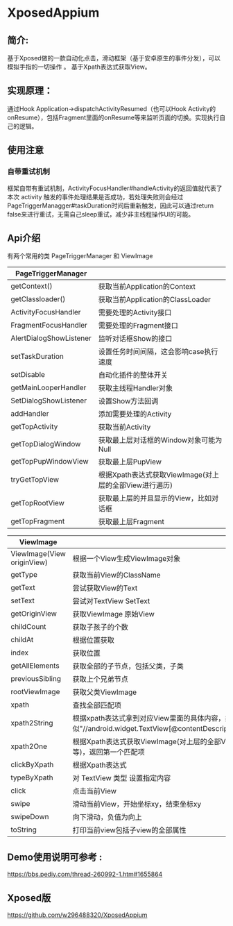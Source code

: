 # XposedAppium

## 简介:
基于Xposed做的一款自动化点击，滑动框架（基于安卓原生的事件分发），可以模拟手指的一切操作 。
基于Xpath表达式获取View。

## 实现原理：

通过Hook Application->dispatchActivityResumed（也可以Hook Activity的 onResume），包括Fragment里面的onResume等来监听页面的切换。实现执行自己的逻辑。

## 使用注意
### 自带重试机制
框架自带有重试机制，ActivityFocusHandler#handleActivity的返回值就代表了本次 activity
触发的事件处理结果是否成功，若处理失败则会经过PageTriggerManagger#taskDuration时间后重新触发，因此可以通过return false来进行重试，无需自己sleep重试，减少非主线程操作UI的可能。

## Api介绍

有两个常用的类 PageTriggerManager 和 ViewImage

| PageTriggerManager             |                                                        |
| ----------------------- | ------------------------------------------------------ |
| getContext()            | 获取当前Application的Context                           |
| getClassloader()        | 获取当前Application的ClassLoader                       |
| ActivityFocusHandler    | 需要处理的Activity接口                                 |
| FragmentFocusHandler    | 需要处理的Fragment接口                                 |
| AlertDialogShowListener | 监听对话框Show的接口                                   |
| setTaskDuration         | 设置任务时间间隔，这会影响case执行速度                 |
| setDisable              | 自动化插件的整体开关                                   |
| getMainLooperHandler    | 获取主线程Handler对象                                  |
| SetDialogShowListener   | 设置Show方法回调                                       |
| addHandler              | 添加需要处理的Activity                                 |
| getTopActivity          | 获取当前Activity                                       |
| getTopDialogWindow      | 获取最上层对话框的Window对象可能为Null                 |
| getTopPupWindowView     | 获取最上层PupView                                      |
| tryGetTopView           | 根据Xpath表达式获取ViewImage(对上层的全部View进行遍历) |
| getTopRootView          | 获取最上层的并且显示的View，比如对话框                 |
| getTopFragment          | 获取最上层Fragment                                     |









| ViewImage                  |                                                              |
| -------------------------- | ------------------------------------------------------------ |
| ViewImage(View originView) | 根据一个View生成ViewImage对象                                |
| getType                    | 获取当前View的ClassName                                      |
| getText                    | 尝试获取View的Text                                           |
| setText                    | 尝试对TextView SetText                                       |
| getOriginView              | 获取ViewImage 原始View                                       |
| childCount                 | 获取子孩子的个数                                             |
| childAt                    | 根据位置获取                                                 |
| index                      | 获取位置                                                     |
| getAllElements             | 获取全部的子节点，包括父类，子类                             |
| previousSibling            | 获取上个兄弟节点                                             |
| rootViewImage              | 获取父类ViewImage                                            |
| xpath                      | 查找全部匹配项                                               |
| xpath2String               | 根据xpath表达式拿到对应View里面的具体内容，类似"//android.widget.TextView[@contentDescription='XXXXXXXXXXXXXXXX']/text()" |
| xpath2One                  | 根据Xpath表达式获取ViewImage(对上层的全部View进行遍历，弹窗，Activity，悬浮窗等)，返回第一个匹配项 |
| clickByXpath               | 根据Xpath表达式                                              |
| typeByXpath                | 对 TextView 类型 设置指定内容                                |
| click                      | 点击当前View                                                 |
| swipe                      | 滑动当前View，开始坐标xy，结束坐标xy                         |
| swipeDown                  | 向下滑动，负值为向上                                         |
| toString                   | 打印当前view包括子view的全部属性                             |



## Demo使用说明可参考 :

https://bbs.pediy.com/thread-260992-1.htm#1655864

## Xposed版
https://github.com/w296488320/XposedAppium